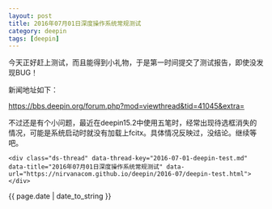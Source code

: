 ```yaml
---
layout: post
title: 2016年07月01日深度操作系统常规测试
category: deepin
tags: [deepin]
---
```

<body>
<p>今天正好赶上测试，而且能得到小礼物，于是第一时间提交了测试报告，即使没发现BUG！</p>
<p>新闻地址如下：</p>
<p><a href="https://bbs.deepin.org/forum.php?mod=viewthread&tid=41045&extra=">https://bbs.deepin.org/forum.php?mod=viewthread&tid=41045&extra=</a></p>
<p>不过还是有个小问题，最近在deepin15.2中使用五笔时，经常出现待选框消失的情况，可能是系统启动时就没有加载上fcitx。具体情况反映过，没结论。继续等吧。</p>

<!-- 多说评论框 start -->
	<div class="ds-thread" data-thread-key="2016-07-01-deepin-test.md" data-title="2016年07月01日深度操作系统常规测试" data-url="https://nirvanacom.github.io/deepin/2016-07/deepin-test.html"></div>
<!-- 多说评论框 end -->
<!-- 多说公共JS代码 start (一个网页只需插入一次) -->
<script type="text/javascript">
var duoshuoQuery = {short_name:"nirvanacom"};
	(function() {
		var ds = document.createElement('script');
		ds.type = 'text/javascript';ds.async = true;
		ds.src = (document.location.protocol == 'https:' ? 'https:' : 'http:') + '//static.duoshuo.com/embed.js';
		ds.charset = 'UTF-8';
		(document.getElementsByTagName('head')[0] 
		 || document.getElementsByTagName('body')[0]).appendChild(ds);
	})();
	</script>
<!-- 多说公共JS代码 end -->

{{ page.date | date_to_string }}

</body>
